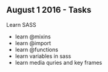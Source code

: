 ## August 1 2016 - Tasks 

Learn SASS 

- learn @mixins 
- learn @import 
- learn @functions
- learn variables in sass 
- learn media quries and key frames 
